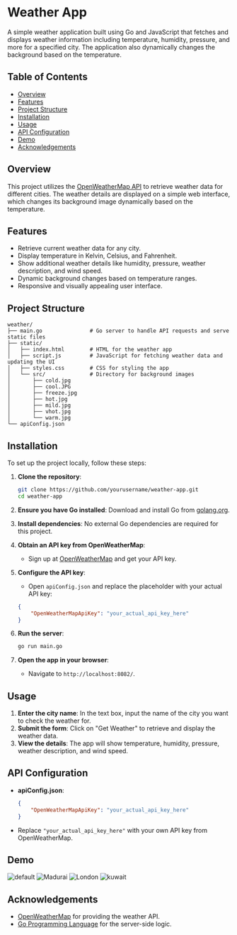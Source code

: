 # Weather App

A simple weather application built using Go and JavaScript that fetches and displays weather information including temperature, humidity, pressure, and more for a specified city. The application also dynamically changes the background based on the temperature.

## Table of Contents

- [Overview](#overview)
- [Features](#features)
- [Project Structure](#project-structure)
- [Installation](#installation)
- [Usage](#usage)
- [API Configuration](#api-configuration)
- [Demo](#demo)
- [Acknowledgements](#acknowledgements)

## Overview

This project utilizes the [OpenWeatherMap API](https://openweathermap.org/api) to retrieve weather data for different cities. The weather details are displayed on a simple web interface, which changes its background image dynamically based on the temperature.

## Features

- Retrieve current weather data for any city.
- Display temperature in Kelvin, Celsius, and Fahrenheit.
- Show additional weather details like humidity, pressure, weather description, and wind speed.
- Dynamic background changes based on temperature ranges.
- Responsive and visually appealing user interface.

## Project Structure

```
weather/
├── main.go               # Go server to handle API requests and serve static files
├── static/
│   ├── index.html        # HTML for the weather app
│   ├── script.js         # JavaScript for fetching weather data and updating the UI
│   ├── styles.css        # CSS for styling the app
│   └── src/              # Directory for background images
│       ├── cold.jpg
│       ├── cool.JPG
│       ├── freeze.jpg
│       ├── hot.jpg
│       ├── mild.jpg
│       ├── vhot.jpg
│       └── warm.jpg
└── apiConfig.json       
```

## Installation

To set up the project locally, follow these steps:

1. **Clone the repository**:
    ```bash
    git clone https://github.com/yourusername/weather-app.git
    cd weather-app
    ```

2. **Ensure you have Go installed**: Download and install Go from [golang.org](https://golang.org/).

3. **Install dependencies**: No external Go dependencies are required for this project.

4. **Obtain an API key from OpenWeatherMap**:
    - Sign up at [OpenWeatherMap](https://openweathermap.org/) and get your API key.

5. **Configure the API key**:
    - Open `apiConfig.json` and replace the placeholder with your actual API key:
    ```json
    {
        "OpenWeatherMapApiKey": "your_actual_api_key_here"
    }
    ```

6. **Run the server**:
    ```bash
    go run main.go
    ```

7. **Open the app in your browser**:
    - Navigate to `http://localhost:8082/`.

## Usage

1. **Enter the city name**: In the text box, input the name of the city you want to check the weather for.
2. **Submit the form**: Click on "Get Weather" to retrieve and display the weather data.
3. **View the details**: The app will show temperature, humidity, pressure, weather description, and wind speed.

## API Configuration

- **apiConfig.json**:
  ```json
  {
      "OpenWeatherMapApiKey": "your_actual_api_key_here"
  }
  ```

- Replace `"your_actual_api_key_here"` with your own API key from OpenWeatherMap.

## Demo
![default](https://github.com/poornima2330/Weather/assets/113591982/3335a616-11a2-4c1e-a525-92e3635c8d09)
![Madurai](https://github.com/poornima2330/Weather/assets/113591982/909396b6-909f-4847-bf3a-15e3ec3db940)
![London](https://github.com/poornima2330/Weather/assets/113591982/9e33477f-fe11-4ff2-a7de-70d24f2f535a)
![kuwait](https://github.com/poornima2330/Weather/assets/113591982/d3afc57a-56ed-450f-9822-5a3889096fac)


## Acknowledgements

- [OpenWeatherMap](https://openweathermap.org/) for providing the weather API.
- [Go Programming Language](https://golang.org/) for the server-side logic.
